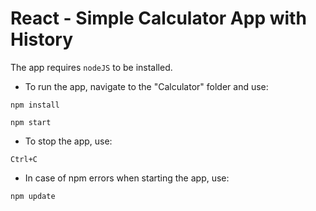 # React - Simple Calculator App with History

The app requires `nodeJS` to be installed.

* To run the app, navigate to the "Calculator" folder and use:

`npm install`

`npm start`

* To stop the app, use: 

`Ctrl+C`

* In case of npm errors when starting the app, use:

`npm update`
